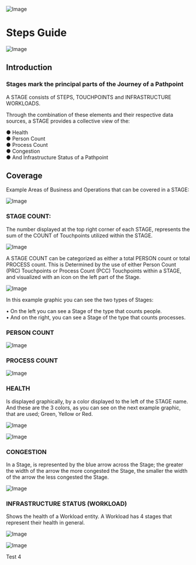 
![Image](screenshots/logo_pathpoint.png)

# Steps Guide

![Image](screenshots/stages.png)

## Introduction

### Stages mark the principal parts of the Journey of a Pathpoint   

A STAGE consists of  STEPS, TOUCHPOINTS and INFRASTRUCTURE WORKLOADS. 

Through the combination of these elements and their respective data sources, a STAGE provides a collective view of the:

●	Health  
●	Person Count  
●	Process Count  
●	Congestion  
●	And Infrastructure Status of a Pathpoint



## Coverage

Example Areas of Business and Operations that can be covered in a STAGE:

![Image](screenshots/stages2.png)


### STAGE COUNT: 

The number displayed at the top right corner of each STAGE, represents the sum of the COUNT of Touchpoints utilized within the STAGE.

![Image](screenshots/stages1.png)

A STAGE COUNT can be categorized as either a total PERSON count or total PROCESS count. This is Determined by the use of either Person Count (PRC) Touchpoints or Process Count (PCC) Touchpoints within a STAGE, and visualized with an icon on the left part of the Stage.

![Image](screenshots/stages4.png)

In this example graphic you can see the two types of Stages:

•	On the left you can see a Stage of the type that counts people.   
•	And on the right, you can see a Stage of the type that counts processes.

### PERSON COUNT 

![Image](screenshots/stages5.png)

### PROCESS COUNT 

![Image](screenshots/stages6.png)


### HEALTH 

Is displayed graphically, by a color displayed to the left of the STAGE name. And these are the 3 colors, as you can see on the next example graphic, that are used; Green, Yellow or Red.
 
![Image](screenshots/stages7.png)

![Image](screenshots/stages8.png)

### CONGESTION

In a Stage, is represented by the blue arrow across the Stage; the greater the width of the arrow the more congested the Stage, the smaller the width of the arrow the less congested the Stage.

![Image](screenshots/stages9.png)

### INFRASTRUCTURE STATUS (WORKLOAD)

Shows the health of a Workload entity. A Workload has 4 stages that represent their health in general.

![Image](screenshots/stages10.png)

![Image](screenshots/stages11.png)


Test  4


